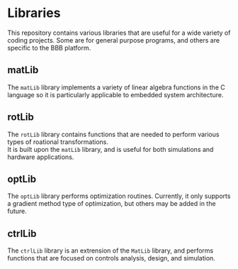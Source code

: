Libraries
=========

This repository contains various libraries that are useful
for a wide variety of coding projects.  Some are for general 
purpose programs, and others are specific to the BBB platform.


matLib
------
The <code>matLib</code> library implements a variety of linear 
algebra functions in the C language so it is particularly 
applicable to embedded system architecture.


rotLib
------
The <code>rotLib</code> library contains functions that are 
needed to perform various types of roational transformations.  
It is built upon the <code>matLib</code> library, and is useful
for both simulations and hardware applications.


optLib
------
The <code>optLib</code> library performs optimization 
routines.  Currently, it only supports a gradient method 
type of optimization, but others may be added in the 
future.


ctrlLib
-------
The <code>ctrlLib</code> library is an extrension of the 
<code>MatLib</code> library, and performs functions that are 
focused on controls analysis, design, and simulation.



